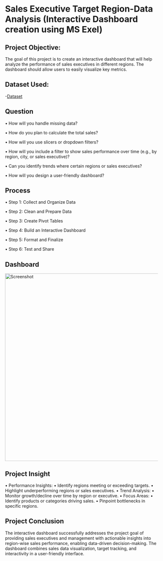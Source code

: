 # Sales Executive Target Region-Data Analysis (Interactive Dashboard creation using MS Exel)

## Project Objective:
The goal of this project is to create an interactive dashboard that will help analyze the performance of sales executives in different regions. The dashboard should allow users to easily visualize key metrics.

## Dataset Used:
-<a href="https://github.com/pradnya-madane">Dataset</a>

## Question 
•	How will you handle missing data?

•	How do you plan to calculate the total sales?

•	How will you use slicers or dropdown filters?

•	How will you include a filter to show sales performance over time (e.g., by region, city, or sales executive)?

•	Can you identify trends where certain regions or sales executives?

•	How will you design a user-friendly dashboard?

## Process
•	Step 1: Collect and Organize Data

•	Step 2: Clean and Prepare Data

•	Step 3: Create Pivot Tables

•	Step 4: Build an Interactive Dashboard

•	Step 5: Format and Finalize

•	Step 6: Test and Share


## Dashboard
<img width="619" alt="Screenshot" src="https://github.com/user-attachments/assets/dffa43d3-69fe-4434-bfa7-c7cffe3c7957" />

## Project Insight 
•  Performance Insights:
•	Identify regions meeting or exceeding targets.
•	Highlight underperforming regions or sales executives.
•  Trend Analysis:
•	Monitor growth/decline over time by region or executive.
•  Focus Areas:
•	Identify products or categories driving sales.
•	Pinpoint bottlenecks in specific regions.

## Project Conclusion
The interactive dashboard successfully addresses the project goal of providing sales executives and management with actionable insights into region-wise sales performance, enabling data-driven decision-making. The dashboard combines sales data visualization, target tracking, and interactivity in a user-friendly interface.




 





 




